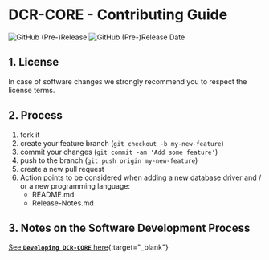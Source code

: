 # DCR-CORE - Contributing Guide

![GitHub (Pre-)Release](https://img.shields.io/github/v/release/KonnexionsGmbH/dcr-core?-core?include_prereleases)
![GitHub (Pre-)Release Date](https://img.shields.io/github/release-date-pre/KonnexionsGmbh/dcr-core?-core)

## 1. License

In case of software changes we strongly recommend you to respect the license terms.

## 2. Process

1. fork it
2. create your feature branch (`git checkout -b my-new-feature`)
3. commit your changes (`git commit -am 'Add some feature'`)
4. push to the branch (`git push origin my-new-feature`)
5. create a new pull request
6. Action points to be considered when adding a new database driver and / or a new programming language:
    - README.md
    - Release-Notes.md

## 3. Notes on the Software Development Process

[See **`Developing DCR-CORE`** here](https://konnexionsgmbh.github.io/dcr-core?-core/developing_research_notes/){:target="_blank"}
